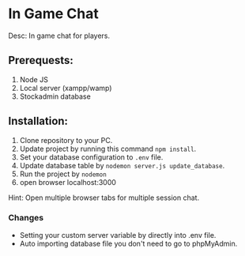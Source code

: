 # In Game Chat
Desc: In game chat for players.

## Prerequests:
1. Node JS
2. Local server (xampp/wamp)
3. Stockadmin database

## Installation:
1. Clone repository to your PC.
2. Update project by running this command `npm install`.
3. Set your database configuration to `.env` file.
4. Update database table by `nodemon server.js update_database`.
5. Run the project by `nodemon`
6. open browser localhost:3000

Hint: Open multiple browser tabs for multiple session chat.


### Changes
* Setting your custom server variable by directly into .env file.
* Auto importing database file you don't need to go to phpMyAdmin.
